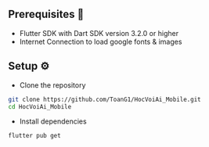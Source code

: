 

## Prerequisites 📌

- Flutter SDK with Dart SDK []()version 3.2.0 or higher
- Internet Connection to load google fonts & images

## Setup ⚙️

- Clone the repository

```bash
git clone https://github.com/ToanG1/HocVoiAi_Mobile.git
cd HocVoiAi_Mobile
```

- Install dependencies

```bash
flutter pub get
```
